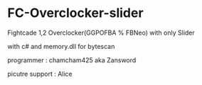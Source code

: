 # FC-Overclocker-slider
Fightcade 1,2 Overclocker(GGPOFBA % FBNeo) with only Slider

with c# and memory.dll for bytescan

programmer : chamcham425 aka Zansword

picutre support : Alice
